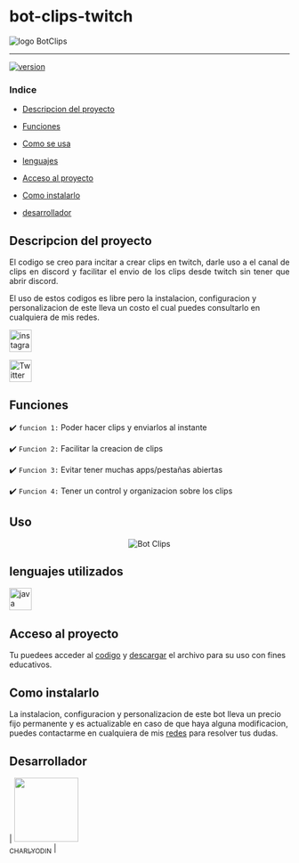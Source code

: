 # bot-clips-twitch

![logo BotClips](https://images.png)

<hr>

<p align="left"><a href="https://bit.ly/3OeOn57"><img src="https://img.shields.io/badge/version-2.0-5aff59?style=flat&link=https://bit.ly/3OeOn57" alt="version" /></a></p>

### Indice 

- [Descripcion del proyecto](#Descripcion-del-proyecto)

- [Funciones](#funciones)

- [Como se usa](#Uso)

- [lenguajes](#lenguajes-utilizados)

- [Acceso al proyecto](#Acceso-al-proyecto)

- [Como instalarlo](#Como-instalarlo)

- [desarrollador](#desarrollador)

## Descripcion del proyecto 

<p align="justify">
  El codigo se creo para incitar a crear clips en twitch, darle uso a el canal de clips en discord y facilitar el envio de los clips desde twitch sin tener que abrir discord.
  
  El uso de estos codigos es libre pero la instalacion, configuracion y personalizacion de este lleva un costo el cual puedes consultarlo en cualquiera de mis redes.
  
<p align="left"><a href="https://www.instagram.com/charly0din" target="_blank"> <img src="https://img.icons8.com/office/16/000000/instagram-new.png" alt="instagramCharlyodin" width="40" height="40"/> </a>
</p>

<p align="left"><a href="https://twitter.com/charlyodin" target="_blank"> <img src="https://img.icons8.com/office/16/000000/twitter.png" alt="TwitterCharlyodin" width="40" height="40"/> </a>
</p>

## Funciones

:heavy_check_mark: `funcion 1:` Poder hacer clips y enviarlos al instante

:heavy_check_mark: `Funcion 2:` Facilitar la creacion de clips

:heavy_check_mark: `Funcion 3:` Evitar tener muchas apps/pestañas abiertas

:heavy_check_mark: `Funcion 4:` Tener un control y organizacion sobre los clips

## Uso

<div align="center">

![Bot Clips](https://cdn.discordapp.com/attachments/867186873688784916/991043017232220180/Edited_20220626_204846_AdobeExpress.gif)

  </div>

###

## lenguajes utilizados

<a href="https://www.javascript.com" target=_blank> <img src="https://img.icons8.com/color/48/EBEBEB/javascript--v1.png" alt="java" width="40" height="40"/></a> 

###

## Acceso al proyecto

Tu puedees acceder al [codigo](https://github.com/CHARLYODIN/bot-clips-twitch) y [descargar](https://github.com/charlyodin/bot-clips-twitch/archive/refs/heads/main.zip) el archivo para su uso con fines educativos.

## Como instalarlo

La instalacion, configuracion y personalizacion de este bot lleva un precio fijo permanente y es actualizable en caso de que haya alguna modificacion, puedes contactarme en cualquiera de mis [redes](https://linktr.ee/CHARLYODIN) para resolver tus dudas.

## Desarrollador

| [<img src="https://cdn.discordapp.com/avatars/404807539398672397/d2134657b72ebf31de7c9f957dfbc099.png?size=4096" width=115><br><sub>CHARLYODIN</sub>](https://github.com/charlyodin) |
